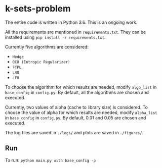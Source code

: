 # k-sets-problem 


The entire code is written in Python 3.6. This is an ongoing work.

All the requirements are mentioned in `requirements.txt`. 
They can be installed using `pip install -r requirements.txt`.

Currently five algorithms are considered:
 * `Hedge`
 * `OCO (Entropic Regularizer)`
 * `FTPL`
 * `LRU`
 * `LFU`
 
To choose the algorithm for which results are needed, modify `algo_list` in `base_config` in `config.py`. By default, all the algorithms are chosen and executed.

Currently, two values of alpha (cache to library size) is considered.
To choose the value of alpha for which results are needed, modify `alpha_list` in `base_config` in `config.py`. By default, 0.01 and 0.05 are chosen and executed.

The log files are saved in `./logs/` and plots are saved in `./figures/`.

## Run
To run: `python main.py with base_config -p`
